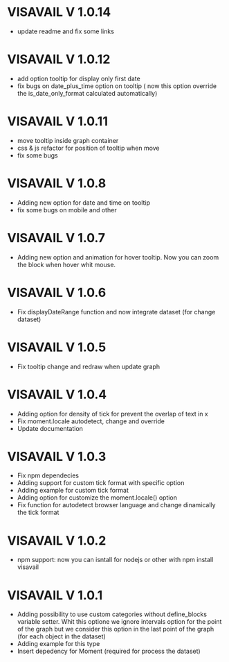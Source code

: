 # VISAVAIL V 1.0.14

* update readme and fix some links

# VISAVAIL V 1.0.12

* add option tooltip for display only first date
* fix bugs on date_plus_time option on tooltip ( now this option override the is_date_only_format calculated automatically)
  
# VISAVAIL V 1.0.11

* move tooltip inside graph container
* css & js refactor for position of tooltip when move
* fix some bugs
  
# VISAVAIL V 1.0.8

* Adding new option for date and time on tooltip
* fix some bugs on mobile and other
  
# VISAVAIL V 1.0.7

* Adding new option and animation for hover tooltip. Now you can zoom the block when hover whit mouse.


# VISAVAIL V 1.0.6

* Fix displayDateRange function and now integrate dataset (for change dataset)


# VISAVAIL V 1.0.5

* Fix tooltip change and redraw when update graph

# VISAVAIL V 1.0.4

* Adding option for density of tick for prevent the overlap of text in x
* Fix moment.locale autodetect, change and override
* Update documentation

# VISAVAIL V 1.0.3

* Fix npm dependecies
* Adding support for custom tick format with specific option
* Adding example for custom tick format
* Adding option for customize the moment.locale() option
* Fix function for autodetect browser language and change dinamically the tick format


# VISAVAIL V 1.0.2

* npm support: now you can isntall for nodejs or other with npm install visavail 
 

# VISAVAIL V 1.0.1

* Adding possibility to use custom categories without define_blocks variable setter. Whit this optione we ignore intervals option for the point of the graph but we consider this option in the last point of the graph (for each object in the dataset) 
* Adding example for this type 
* Insert depedency for Moment (required for process the dataset)
